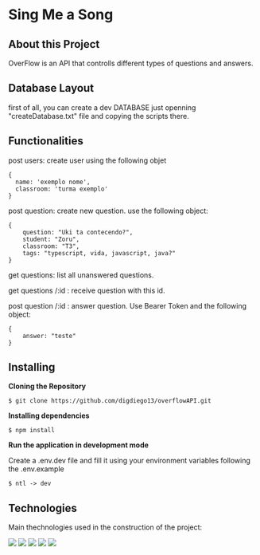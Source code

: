 # Sing Me a Song
## About this Project
OverFlow is an API that controlls different types of questions and answers.


## Database Layout

first of all, you can create a dev DATABASE just openning "createDatabase.txt" file and copying the scripts there.

## Functionalities

post users: create user using the following objet
```
{
  name: 'exemplo nome',
  classroom: 'turma exemplo'
}
```

post question: create new question. use the following object:

```
{
	question: "Uki ta contecendo?",
	student: "Zoru",
	classroom: "T3",
	tags: "typescript, vida, javascript, java?"
}
```

get questions: list all unanswered questions.

get questions /:id  : receive question with this id.

post question /:id : answer question. Use Bearer Token and the following object:

```
{
	answer: "teste"
}
```

## Installing

**Cloning the Repository**

```
$ git clone https://github.com/digdiego13/overflowAPI.git
```

**Installing dependencies**

```
$ npm install
```

**Run the application in development mode**

Create a .env.dev file and fill it using your environment variables following the .env.example

```
$ ntl -> dev
```


## Technologies
Main thechnologies used in the construction of the project:<br>
<p>
  <img src="https://img.shields.io/badge/-Nodejs-green?style=for-the-badge" />
  <img src="https://img.shields.io/badge/-Express-green?style=for-the-badge" />
  <img src="https://img.shields.io/badge/-PostgreSQL-green?style=for-the-badge" />
  <img src="https://img.shields.io/badge/-Jest-green?style=for-the-badge" />
  <img src="https://img.shields.io/badge/-Typescript-green?style=for-the-badge" />
</p>

